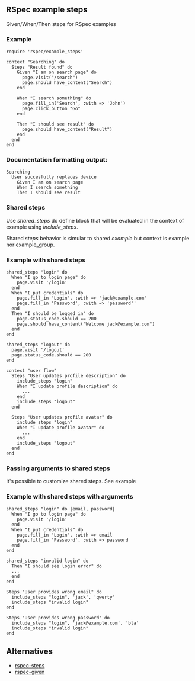 ## RSpec example steps

Given/When/Then steps for RSpec examples

### Example

    require 'rspec/example_steps'

    context "Searching" do
      Steps "Result found" do
        Given "I am on search page" do
          page.visit("/search")
          page.should have_content("Search")
        end

        When "I search something" do
          page.fill_in('Search', :with => 'John')
          page.click_button "Go"
        end

        Then "I should see result" do
          page.should have_content("Result")
        end
      end
    end

### Documentation formatting output:

    Searching
      User succesfully replaces device
        Given I am on search page
        When I search something
        Then I should see result


### Shared steps

Use _shared_steps_ do define block that will be evaluated in the context of example using _include_steps_.

Shared _steps_ behavior is simular to shared _example_ but context is example nor example_group.

### Example with shared steps

    shared_steps "login" do
      When "I go to login page" do
        page.visit '/login'
      end
      When "I put credentials" do
        page.fill_in 'Login', :with => 'jack@example.com'
        page.fill_in 'Password', :with => 'password''
      end
      Then "I should be logged in" do
        page.status_code.should == 200
        page.should have_content("Welcome jack@example.com")
      end
    end

    shared_steps "logout" do
      page.visit '/logout'
      page.status_code.should == 200
    end

    context "user flow"
      Steps "User updates profile description" do
        include_steps "login"
        When "I update profile description" do
          ...
        end
        include_steps "logout"
      end

      Steps "User updates profile avatar" do
        include_steps "login"
        When "I update profile avatar" do
          ...
        end
        include_steps "logout"
      end
    end

### Passing arguments to shared steps

It's possible to customize shared steps. See example

### Example with shared steps with arguments

    shared_steps "login" do |email, password|
      When "I go to login page" do
        page.visit '/login'
      end
      When "I put credentials" do
        page.fill_in 'Login', :with => email
        page.fill_in 'Password', :with => password
      end
    end

    shared_steps "invalid login" do
      Then "I should see login error" do
      ...
      end
    end

    Steps "User provides wrong email" do
      include_steps "login", 'jack', 'qwerty'
      include_steps "invalid login"
    end

    Steps "User provides wrong password" do
      include_steps "login", 'jack@example.com', 'bla'
      include_steps "invalid login"
    end

## Alternatives

* [rspec-steps](https://github.com/LRDesign/rspec-steps)
* [rspec-given](https://github.com/jimweirich/rspec-given)
